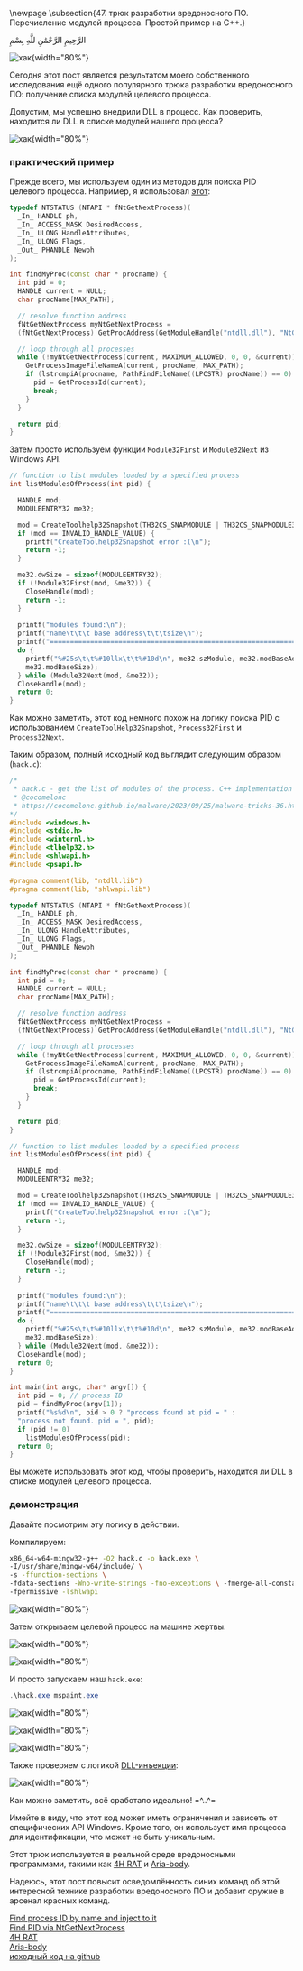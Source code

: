 \newpage
\subsection{47. трюк разработки вредоносного ПО. Перечисление модулей процесса. Простой пример на C++.}

الرَّحِيمِ الرَّحْمَٰنِ للَّهِ بِسْمِ 

![хак](./images/108/2023-09-25_13-38.png){width="80%"}      

Сегодня этот пост является результатом моего собственного исследования ещё одного популярного трюка разработки вредоносного ПО: получение списка модулей целевого процесса.     

Допустим, мы успешно внедрили DLL в процесс. Как проверить, находится ли DLL в списке модулей нашего процесса?     

![хак](./images/108/2023-09-25_13-10.png){width="80%"}      

### практический пример

Прежде всего, мы используем один из методов для поиска PID целевого процесса. Например, я использовал [этот](https://cocomelonc.github.io/malware/2023/05/26/malware-tricks-30.html):     

```cpp
typedef NTSTATUS (NTAPI * fNtGetNextProcess)(
  _In_ HANDLE ph,
  _In_ ACCESS_MASK DesiredAccess,
  _In_ ULONG HandleAttributes,
  _In_ ULONG Flags,
  _Out_ PHANDLE Newph
);

int findMyProc(const char * procname) {
  int pid = 0;
  HANDLE current = NULL;
  char procName[MAX_PATH];

  // resolve function address
  fNtGetNextProcess myNtGetNextProcess = 
  (fNtGetNextProcess) GetProcAddress(GetModuleHandle("ntdll.dll"), "NtGetNextProcess");

  // loop through all processes
  while (!myNtGetNextProcess(current, MAXIMUM_ALLOWED, 0, 0, &current)) {
    GetProcessImageFileNameA(current, procName, MAX_PATH);
    if (lstrcmpiA(procname, PathFindFileName((LPCSTR) procName)) == 0) {
      pid = GetProcessId(current);
      break;
    }
  }

  return pid;
}
```

Затем просто используем функции `Module32First` и `Module32Next` из Windows API.     

```cpp
// function to list modules loaded by a specified process
int listModulesOfProcess(int pid) {

  HANDLE mod;
  MODULEENTRY32 me32;

  mod = CreateToolhelp32Snapshot(TH32CS_SNAPMODULE | TH32CS_SNAPMODULE32, pid);
  if (mod == INVALID_HANDLE_VALUE) { 
    printf("CreateToolhelp32Snapshot error :(\n"); 
    return -1; 
  }

  me32.dwSize = sizeof(MODULEENTRY32); 
  if (!Module32First(mod, &me32)) {
    CloseHandle(mod);
    return -1;
  }
  
  printf("modules found:\n");
  printf("name\t\t\t base address\t\t\tsize\n");
  printf("======================================================================\n");
  do {
    printf("%#25s\t\t%#10llx\t\t%#10d\n", me32.szModule, me32.modBaseAddr, 
    me32.modBaseSize);
  } while (Module32Next(mod, &me32));
  CloseHandle(mod);
  return 0;
}
```

Как можно заметить, этот код немного похож на логику поиска PID с использованием `CreateToolHelp32Snapshot`, `Process32First` и `Process32Next`.      

Таким образом, полный исходный код выглядит следующим образом (`hack.c`):     

```cpp
/*
 * hack.c - get the list of modules of the process. C++ implementation
 * @cocomelonc
 * https://cocomelonc.github.io/malware/2023/09/25/malware-tricks-36.html
*/
#include <windows.h>
#include <stdio.h>
#include <winternl.h>
#include <tlhelp32.h>
#include <shlwapi.h>
#include <psapi.h>

#pragma comment(lib, "ntdll.lib")
#pragma comment(lib, "shlwapi.lib")

typedef NTSTATUS (NTAPI * fNtGetNextProcess)(
  _In_ HANDLE ph,
  _In_ ACCESS_MASK DesiredAccess,
  _In_ ULONG HandleAttributes,
  _In_ ULONG Flags,
  _Out_ PHANDLE Newph
);

int findMyProc(const char * procname) {
  int pid = 0;
  HANDLE current = NULL;
  char procName[MAX_PATH];

  // resolve function address
  fNtGetNextProcess myNtGetNextProcess = 
  (fNtGetNextProcess) GetProcAddress(GetModuleHandle("ntdll.dll"), "NtGetNextProcess");

  // loop through all processes
  while (!myNtGetNextProcess(current, MAXIMUM_ALLOWED, 0, 0, &current)) {
    GetProcessImageFileNameA(current, procName, MAX_PATH);
    if (lstrcmpiA(procname, PathFindFileName((LPCSTR) procName)) == 0) {
      pid = GetProcessId(current);
      break;
    }
  }

  return pid;
}

// function to list modules loaded by a specified process
int listModulesOfProcess(int pid) {

  HANDLE mod;
  MODULEENTRY32 me32;

  mod = CreateToolhelp32Snapshot(TH32CS_SNAPMODULE | TH32CS_SNAPMODULE32, pid);
  if (mod == INVALID_HANDLE_VALUE) { 
    printf("CreateToolhelp32Snapshot error :(\n"); 
    return -1; 
  }

  me32.dwSize = sizeof(MODULEENTRY32); 
  if (!Module32First(mod, &me32)) {
    CloseHandle(mod);
    return -1;
  }
  
  printf("modules found:\n");
  printf("name\t\t\t base address\t\t\tsize\n");
  printf("======================================================================\n");
  do {
    printf("%#25s\t\t%#10llx\t\t%#10d\n", me32.szModule, me32.modBaseAddr, 
    me32.modBaseSize);
  } while (Module32Next(mod, &me32));
  CloseHandle(mod);
  return 0;
}

int main(int argc, char* argv[]) {
  int pid = 0; // process ID
  pid = findMyProc(argv[1]);
  printf("%s%d\n", pid > 0 ? "process found at pid = " : 
  "process not found. pid = ", pid);
  if (pid != 0)
    listModulesOfProcess(pid);
  return 0;
}
```

Вы можете использовать этот код, чтобы проверить, находится ли DLL в списке модулей целевого процесса.      

### демонстрация

Давайте посмотрим эту логику в действии.      

Компилируем:     

```bash
x86_64-w64-mingw32-g++ -O2 hack.c -o hack.exe \
-I/usr/share/mingw-w64/include/ \
-s -ffunction-sections \
-fdata-sections -Wno-write-strings -fno-exceptions \ -fmerge-all-constants -static-libstdc++ -static-libgcc \
-fpermissive -lshlwapi
```

![хак](./images/108/2023-09-25_12-47_1.png){width="80%"}      

Затем открываем целевой процесс на машине жертвы:     

![хак](./images/108/2023-09-25_12-40.png){width="80%"}      

![хак](./images/108/2023-09-25_12-41.png){width="80%"}      

И просто запускаем наш `hack.exe`:    

```powershell
.\hack.exe mspaint.exe
```

![хак](./images/108/2023-09-25_12-41_1.png){width="80%"}      

![хак](./images/108/2023-09-25_12-47.png){width="80%"}      

![хак](./images/108/2023-09-25_12-44.png){width="80%"}      

Также проверяем с логикой [DLL-инъекции](https://cocomelonc.github.io/tutorial/2021/09/20/malware-injection-2.html):    

![хак](./images/108/2023-09-25_13-36.png){width="80%"}      

Как можно заметить, всё сработало идеально! =^..^=     

Имейте в виду, что этот код может иметь ограничения и зависеть от специфических API Windows. Кроме того, он использует имя процесса для идентификации, что может не быть уникальным.     

Этот трюк используется в реальной среде вредоносными программами, такими как [4H RAT](https://attack.mitre.org/software/S0065/) и [Aria-body](https://attack.mitre.org/software/S0456/).     

Надеюсь, этот пост повысит осведомлённость синих команд об этой интересной технике разработки вредоносного ПО и добавит оружие в арсенал красных команд.      

[Find process ID by name and inject to it](https://cocomelonc.github.io/pentest/2021/09/29/findmyprocess.html)     
[Find PID via NtGetNextProcess](https://cocomelonc.github.io/malware/2023/05/26/malware-tricks-30.html)     
[4H RAT](https://attack.mitre.org/software/S0065/)      
[Aria-body](https://attack.mitre.org/software/S0456/)      
[исходный код на github](https://github.com/cocomelonc/meow/tree/master/2023-09-25-malware-trick-36)           

